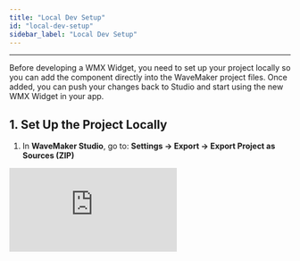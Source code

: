 ```yaml
---
title: "Local Dev Setup"
id: "local-dev-setup"
sidebar_label: "Local Dev Setup"
---
```

---

Before developing a WMX Widget, you need to set up your project locally so you can add the component directly into the WaveMaker project files. Once added, you can push your changes back to Studio and start using the new WMX Widget in your app.

## 1. Set Up the Project Locally

1. In **WaveMaker Studio**, go to:  **Settings → Export → Export Project as Sources (ZIP)**  

<div style={{ position: "relative", paddingBottom: "56.25%" }}>
  <iframe
    style={{
      width: "100%",
      height: "100%",
      position: "absolute",
      left: 0,
      top: 0,
      borderRadius: 10
    }}
    src="https://embed.app.guidde.com/playbooks/nmSiCcLJYxKDwobxXxQ88q"
    title="Steps to Export WaveMaker Project"
    frameBorder={0}
    referrerPolicy="unsafe-url"
    allowFullScreen="true"
    allow="clipboard-write"
    sandbox="allow-popups allow-popups-to-escape-sandbox allow-scripts allow-forms allow-same-origin allow-presentation"
  />
</div>

2. Download and extract the ZIP file to your local system.  
3. Open the extracted folder in your preferred an Editor/IDE (e.g., Visual Studio Code).  
4. You can now create or edit WMX Widgets and make other custom modifications locally.

---

## 2. Enable Project Sync

To push your local changes to Studio (and pull updates from Studio), you need to set up **[Project Sync](https://docs.wavemaker.com/learn/how-tos/synchronizing-wavemaker-apps-ides-beta/)**.

### Prerequisites

Following software must be installed and configured on your system.
- [**Git**](https://git-scm.com/downloads)
- [**JDK**](https://www.oracle.com/in/java/technologies/downloads/)
- [**Maven**](https://maven.apache.org/guides/getting-started/maven-in-five-minutes.html)

### Initialize WaveMaker Workspace Sync
1. Open a terminal in your project’s root directory.  
2. Run:
   ```bash
   mvn wavemaker-workspace:init
   ```
3. Press `y` when prompted.
4. When prompted, provide:
    - WaveMaker Studio Host URL
    - Your login credentials using Email & Password or a Token (Token can be generated at `https://<WaveMaker_Studio_Host>/studio/services/auth/token`)
5. When prompted, select the correct project number.

:::note
- Host URL is the domain of your WaveMaker Studio.
- You must keep your WaveMaker Studio session open until the sync completes.
:::

<div style={{ position: "relative", paddingBottom: "56.25%" }}>
  <iframe
    style={{
      width: "100%",
      height: "100%",
      position: "absolute",
      left: 0,
      top: 0,
      borderRadius: 10
    }}
    src="https://embed.app.guidde.com/playbooks/6fF6J1P3wxUSZ15wf8k3KB"
    title="Initialize WaveMaker Workspace Sync"
    frameBorder={0}
    referrerPolicy="unsafe-url"
    allowFullScreen="true"
    allow="clipboard-write"
    sandbox="allow-popups allow-popups-to-escape-sandbox allow-scripts allow-forms allow-same-origin allow-presentation"
  />
</div>

## 3. Sync Commands

- Pull changes from Studio:
```bash
mvn wavemaker-workspace:pull
```
- Push changes to Studio:
```bash
mvn wavemaker-workspace:push
```

Once your custom component is added, use the `push` command to upload it to Studio and start using it in your project.